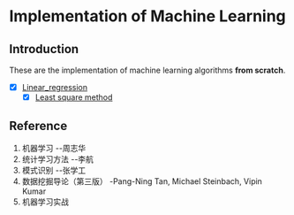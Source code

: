 # Implementation of Machine Learning

## Introduction

These are the implementation of machine learning algorithms **from scratch**.

<!-- * [x] [Bayes](./bayes/) -->
  <!-- * [x] [Navie bayes](./bayes/navie_bayes.py) -->
<!-- * [x] [Decision tree](./decision_tree/) -->
  <!-- * [x] [C4.5 decision tree](./decision_tree/decision_tree_c45.py) -->
  <!-- * [x] [ID3 decision tree](./decision_tree/decision_tree_id3.py) -->
 * [x] [Linear_regression](./Linear_regression/)
   * [x] [Least square method](./Linear_regression/linearRegression.py)
<!-- * [x] [Logistic regression](./logistic_regression/) -->
  <!-- * [x] [Logistic regression](./logistic_regression/logistic_regression.py) -->
  <!-- * [x] [Distributed logistic regression](./logistic_regression/distributed_logistic_regression.py) -->
<!-- * [x] [Neural network](./neural_network/) -->
  <!-- * [x] [Neural network](./neural_network/neural_network.py) -->
<!-- * [x] [SVM](./svm/) -->
  <!-- * [x] [SVM](./svm/svm.py) -->
<!-- * [ ] [Random forest](./random_forest/) -->


## Reference
1. 机器学习 --周志华
2. 统计学习方法 --李航
3. 模式识别 --张学工
4. 数据挖掘导论（第三版） -Pang-Ning Tan, Michael Steinbach, Vipin Kumar
5. 机器学习实战
